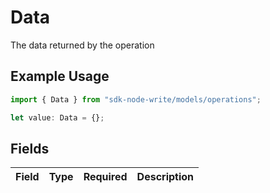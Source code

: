# Data

The data returned by the operation

## Example Usage

```typescript
import { Data } from "sdk-node-write/models/operations";

let value: Data = {};
```

## Fields

| Field       | Type        | Required    | Description |
| ----------- | ----------- | ----------- | ----------- |